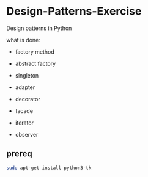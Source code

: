 # Design-Patterns-Exercise
Design patterns in Python

what is done:

* factory method
* abstract factory
* singleton

* adapter
* decorator
* facade

* iterator
* observer

## prereq
```bash
sudo apt-get install python3-tk
```
